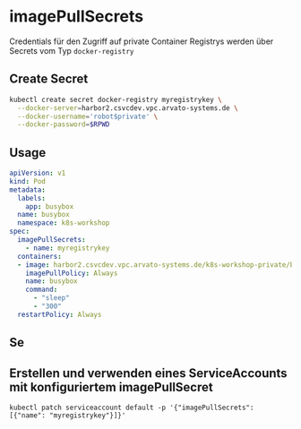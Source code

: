 # imagePullSecrets

Credentials für den Zugriff auf private Container Registrys werden über
Secrets vom Typ `docker-registry`

## Create Secret

```bash
kubectl create secret docker-registry myregistrykey \
  --docker-server=harbor2.csvcdev.vpc.arvato-systems.de \
  --docker-username='robot$private' \
  --docker-password=$RPWD
```

## Usage
```yaml
apiVersion: v1
kind: Pod
metadata:
  labels:
    app: busybox
  name: busybox
  namespace: k8s-workshop
spec:
  imagePullSecrets:
    - name: myregistrykey
  containers:
  - image: harbor2.csvcdev.vpc.arvato-systems.de/k8s-workshop-private/busybox:latest
    imagePullPolicy: Always
    name: busybox
    command:
      - "sleep"
      - "300"
  restartPolicy: Always
```

## Se

## Erstellen und verwenden eines ServiceAccounts mit konfiguriertem imagePullSecret

`kubectl patch serviceaccount default -p '{"imagePullSecrets": [{"name": "myregistrykey"}]}' `